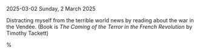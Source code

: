 2025-03-02 Sunday,  2 March 2025

Distracting myself from the terrible world news by reading about the war in the Vendée. (Book is *The Coming of the Terror in the French Revolution* by Timothy Tackett) 

%
